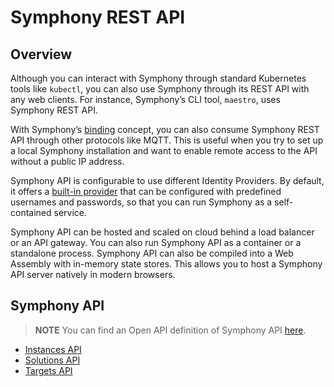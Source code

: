 # Symphony REST API
## Overview
Although you can interact with Symphony through standard Kubernetes tools like ```kubectl```, you can also use Symphony through its REST API with any web clients. For instance, Symphony’s CLI tool, ```maestro```, uses Symphony REST API.

With Symphony’s [binding](../bindings/overview.md) concept, you can also consume Symphony REST API through other protocols like MQTT. This is useful when you try to set up a local Symphony installation and want to enable remote access to the API without a public IP address. 

Symphony API is configurable to use different Identity Providers. By default, it offers a [built-in provider](../security/authentication.md) that can be configured with predefined usernames and passwords, so that you can run Symphony as a self-contained service.

Symphony API can be hosted and scaled on cloud behind a load balancer or an API gateway. You can also run Symphony API as a container or a standalone process. Symphony API can also be compiled into a Web Assembly with in-memory state stores. This allows you to host a Symphony API server natively in modern browsers. 

## Symphony API

> **NOTE** You can find an Open API definition of Symphony API [here](./Symphony.openapi.yaml).

* [Instances API](./instances-api.md)
* [Solutions API](./solutions-api.md)
* [Targets API](./targets-api.md)



